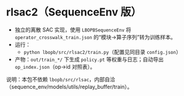 # rlsac2（SequenceEnv 版）

- 独立的离散 SAC 实现，使用 `LBOPBSequenceEnv` 将 `operator_crosswalk_train.json` 的“模块→算子序列”转为训练样本。
- 运行：
  - `python lbopb/src/rlsac2/train.py`（配置见同目录 `config.json`）
- 产物：`out/train_*/` 下生成 `policy.pt` 等权重与日志；自动导出 `op_index.json`（op→id 对照表）。

说明：本包不依赖 `lbopb/src/rlsac`，内部自洽（sequence_env/models/utils/replay_buffer/train）。
